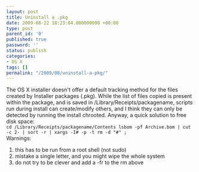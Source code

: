 ```yaml
---
layout: post
title: Uninstall a .pkg
date: 2009-08-22 18:23:04.000000000 +00:00
type: post
parent_id: '0'
published: true
password: ''
status: publish
categories:
- OS X
tags: []
permalink: "/2009/08/uninstall-a-pkg/"
---
```

The OS X installer doesn't offer a default tracking method for the files created by Installer packages (.pkg). While the list of files copied is present within the package, and is saved in /Library/Receipts/packagename, scripts run during install can create/modify others, and I think they can only be detected by running the install chrooted. Anyway, a quick solution to free disk space:  
`cd /Library/Receipts/packagename/Contents
lsbom -pf Archive.bom | cut -c 2- | sort -r | xargs -I# -p -t rm -d "#" ;`  
Warnings:  
1. this has to be run from a root shell (not sudo)  
2. mistake a single letter, and you might wipe the whole system  
3. do not try to be clever and add a -fr to the rm above


